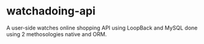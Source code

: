 # watchadoing-api
A user-side watches online shopping API using LoopBack and MySQL done using 2 methosologies native and ORM.
